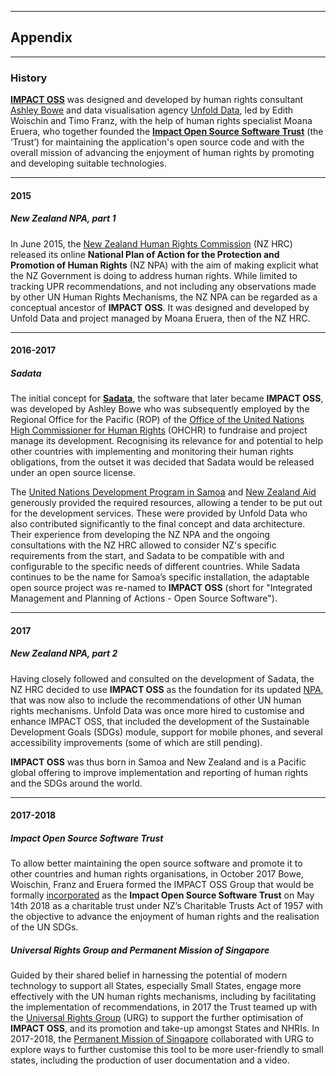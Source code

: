 
---
## Appendix
---

### History

**[IMPACT OSS](https://impactoss.org/impactoss)** was designed and developed by human rights consultant [Ashley Bowe](https://www.linkedin.com/in/ashley-bowe-a4716019) and data visualisation agency [Unfold Data](http://unfolddata.com), led by Edith Woischin and Timo Franz, with the help of human rights specialist Moana Eruera, who together founded the **[Impact Open Source Software Trust](https://impactoss.org)** (the ‘Trust’) for maintaining the application's open source code and with the overall mission of advancing the enjoyment of human rights by promoting and developing suitable technologies.

---

#### 2015

##### New Zealand NPA, part 1

In June 2015, the [New Zealand Human Rights Commission](https://www.hrc.co.nz) (NZ HRC) released its online **National Plan of Action for the Protection and Promotion of Human Rights** (NZ NPA) with the aim of making explicit what the NZ Government is doing to address human rights. While limited to tracking UPR recommendations, and not including any observations made by other UN Human Rights Mechanisms, the NZ NPA can be regarded as a conceptual ancestor of **IMPACT OSS**. It was designed and developed by Unfold Data and project managed by Moana Eruera, then of the NZ HRC.

---

#### 2016-2017

##### Sadata

The initial concept for **[Sadata](https://sadata-production.firebaseapp.com)**, the software that later became **IMPACT OSS**, was developed by Ashley Bowe who was subsequently employed by the Regional Office for the Pacific (ROP) of the [Office of the United Nations High Commissioner for Human Rights](https://www.ohchr.org) (OHCHR) to fundraise and project manage its development. Recognising its relevance for and potential to help other countries with implementing and monitoring their human rights obligations, from the outset it was decided that Sadata would be released under an open source license.

The [United Nations Development Program in Samoa](http://www.ws.undp.org) and [New Zealand Aid](https://www.mfat.govt.nz/en/aid-and-development) generously provided the required resources, allowing a tender to be put out for the development services. These were provided by Unfold Data who also contributed significantly to the final concept and data architecture. Their experience from developing the NZ NPA and the ongoing consultations with the NZ HRC allowed to consider NZ's specific requirements from the start, and Sadata to be compatible with and configurable to the specific needs of different countries. While Sadata continues to be the name for Samoa’s specific installation, the adaptable open source project was re-named to **IMPACT OSS** (short for "Integrated Management and Planning of Actions - Open Source Software").

---

#### 2017

##### New Zealand NPA, part 2

Having closely followed and consulted on the development of Sadata, the NZ HRC decided to use **IMPACT OSS** as the foundation for its updated [NPA](https://npa.hrc.co.nz), that was now also to include the recommendations of other UN human rights mechanisms. Unfold Data was once more hired to customise and enhance IMPACT OSS, that included the development of the Sustainable Development Goals (SDGs) module, support for mobile phones, and several accessibility improvements (some of which are still pending).

**IMPACT OSS** was thus born in Samoa and New Zealand and is a Pacific global offering to improve implementation and reporting of human rights and the SDGs around the world.

---

#### 2017-2018

##### Impact Open Source Software Trust

To allow better maintaining the open source software and promote it to other countries and human rights organisations, in October 2017 Bowe, Woischin, Franz and Eruera formed the IMPACT OSS Group that would be formally [incorporated](https://drive.google.com/open?id=1MMCQGhF5tRYxNGh0YHeSe4Y6UnFH8AK7) as the **Impact Open Source Software Trust** on May 14th 2018 as a charitable trust under NZ’s Charitable Trusts Act of 1957 with the objective to advance the enjoyment of human rights and the realisation of the UN SDGs.

##### Universal Rights Group and Permanent Mission of Singapore

Guided by their shared belief in harnessing the potential of modern technology to support all States, especially Small States, engage more effectively with the UN human rights mechanisms, including by facilitating the implementation of recommendations, in 2017 the Trust teamed up with the [Universal Rights Group](https://www.universal-rights.org) (URG) to support the further optimisation of **IMPACT OSS**, and its promotion and take-up amongst States and NHRIs. In 2017-2018, the [Permanent Mission of Singapore](https://www.mfa.gov.sg/content/mfa/overseasmission/geneva.html) collaborated with URG to explore ways to further customise this tool to be more user-friendly to small states, including the production of user documentation and a video.
